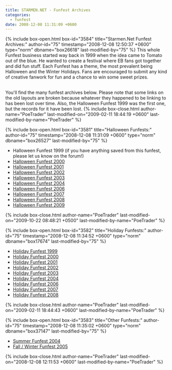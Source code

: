 ```yaml
---
title: STARMEN.NET - Funfest Archives
categories:
  - funfest
date: 2008-12-08 11:31:09 +0600
---
```

{% include box-open.html box-id="3584" title="Starmen.Net Funfest Archives:" author-id="75" timestamp="2008-12-08 12:50:37 +0600" type="norm" dbname="box26618" last-modified-by="75" %}
This whole Funfest business started way back in 1999 when the idea came to Tomato out of the blue. He wanted to create a festival where EB fans got together and did fun stuff. Each Funfest has a theme, the most prevalent being Halloween and the Winter Holidays. Fans are encouraged to submit any kind of creative fanwork for fun and a chance to win some sweet prizes.<br /><br />

You'll find the many funfest archives below. Please note that some links on the old layouts are broken because whatever they happened to be linking to has been lost over time. Also, the Halloween Funfest 1999 was the first one, but the records for it have been lost.
{% include box-close.html author-name="PoeTrader" last-modified-on="2009-02-11 18:44:19 +0600" last-modified-by-name="PoeTrader" %}

{% include box-open.html box-id="3581" title="Halloween Funfests:" author-id="75" timestamp="2008-12-08 11:31:09 +0600" type="norm" dbname="box26527" last-modified-by="75" %}
<ul>
<li>Halloween Funfest 1999 (if you have anything saved from this funfest, please let us know on the forum!)</li>
<li><a href="http://classic.fobby.net/funfest/halloween00/">Halloween Funfest 2000</a></li>
<li><a href="http://classic.fobby.net/funfest/halloween01/">Halloween Funfest 2001</a></li>
<li><a href="http://classic.fobby.net/funfest/halloween02/">Halloween Funfest 2002</a></li>
<li><a href="http://classic.fobby.net/funfest/halloween03/">Halloween Funfest 2003</a></li>
<li><a href="http://classic.fobby.net/funfest/">Halloween Funfest 2004</a></li>
<li><a href="/halloween06/">Halloween Funfest 2006</a></li>
<li><a href="/halloween07/">Halloween Funfest 2007</a></li>
<li><a href="/halloween08/">Halloween Funfest 2008</a></li>
<li><a href="http://forum.starmen.net/halloween09/">Halloween Funfest 2009</a></li>
</ul>
{% include box-close.html author-name="PoeTrader" last-modified-on="2009-10-22 08:48:21 +0500" last-modified-by-name="PoeTrader" %}

{% include box-open.html box-id="3582" title="Holiday Funfests:" author-id="75" timestamp="2008-12-08 11:34:52 +0600" type="norm" dbname="box17674" last-modified-by="75" %}
<ul>
<li><a href="http://classic.fobby.net/funfest/holiday99/">Holiday Funfest 1999</a></li>
<li><a href="http://classic.fobby.net/funfest/holiday00/">Holiday Funfest 2000</a></li>
<li><a href="http://classic.fobby.net/funfest/holiday01/">Holiday Funfest 2001</a></li>
<li><a href="http://classic.fobby.net/funfest/holiday02/">Holiday Funfest 2002</a></li>
<li><a href="http://classic.fobby.net/funfest/holiday03/">Holiday Funfest 2003</a></li>
<li><a href="http://classic.fobby.net/funfest/holiday04/">Holiday Funfest 2004</a></li>
<li><a href="/holiday06">Holiday Funfest 2006</a></li>
<li><a href="/holiday07">Holiday Funfest 2007</a></li>
<li><a href="/holiday08">Holiday Funfest 2008</a></li>
</ul>
{% include box-close.html author-name="PoeTrader" last-modified-on="2009-02-11 18:44:43 +0600" last-modified-by-name="PoeTrader" %}

{% include box-open.html box-id="3583" title="Other Funfests:" author-id="75" timestamp="2008-12-08 11:35:02 +0600" type="norm" dbname="box37147" last-modified-by="75" %}
<ul>
<li><a href="http://classic.fobby.net/funfest/summer04/index.php">Summer Funfest 2004</a></li>
<li><a href="/funfest05/">Fall / Winter Funfest 2005</a></li>
</ul>
{% include box-close.html author-name="PoeTrader" last-modified-on="2008-12-08 12:11:53 +0600" last-modified-by-name="PoeTrader" %}
